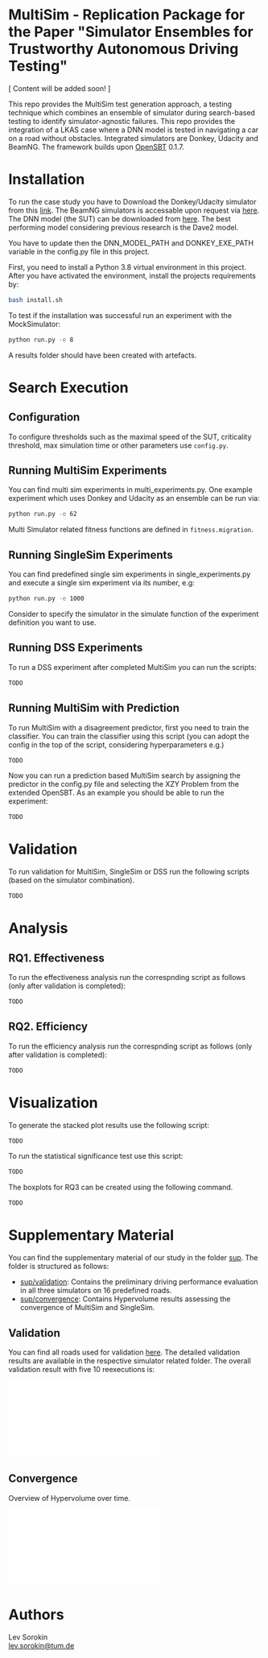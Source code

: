 # MultiSim - Replication Package for the Paper "Simulator Ensembles for Trustworthy Autonomous Driving Testing"
[ Content will be added soon! ]


This repo provides the MultiSim test generation approach, a testing technique which combines an ensemble of simulator during search-based testing to identify simulator-agnostic failures. This repo provides the integration of a LKAS case where a DNN model is tested in navigating a car on a road without obstacles. Integrated simulators are Donkey, Udacity and BeamNG. The framework builds upon [OpenSBT](https://github.com/opensbt/opensbt-core) 0.1.7.

# Installation

To run the case study you have to Download the Donkey/Udacity simulator from this [link](https://drive.google.com/drive/folders/1e12fFeoqyd_IcheTL-48Nzp4pwOIQ4YE?usp=sharing). The BeamNG simulators is accessable upon request via [here](https://register.beamng.tech/). The DNN model (the SUT) can be downloaded from [here](https://drive.switch.ch/index.php/s/fMkAVQSCO5plOBZ?path=%2Flogs%2Fmodels). The best performing model considering previous research is the Dave2 model.

You have to update then the DNN_MODEL_PATH and DONKEY_EXE_PATH variable in the config.py file in this project.

First, you need to install a Python 3.8 virtual environment in this project. After you have activated the environment, install the projects requirements by:

```bash
bash install.sh
```
To test if the installation was successful run an experiment with the MockSimulator:

```bash
python run.py -e 8
```

A results folder should have been created with artefacts.

# Search Execution 
## Configuration

To configure thresholds such as the maximal speed of the SUT, criticality threshold, max simulation time or other parameters use `config.py`.

## Running MultiSim Experiments

You can find multi sim experiments in multi_experiments.py. One example experiment which uses Donkey and Udacity as an ensemble can be run via:

```bash
python run.py -e 62
```

Multi Simulator related fitness functions are defined in `fitness.migration`.


## Running SingleSim Experiments
You can find predefined single sim experiments in single_experiments.py and execute a single sim experiment via its number, e.g:

```bash
python run.py -e 1000
```

Consider to specify the simulator in the simulate function of the experiment definition you want to use.

## Running DSS Experiments

To run a DSS experiment after completed MultiSim you can run the scripts:

```bash
TODO
```

## Running MultiSim with Prediction

To run MultiSim with a disagreement predictor, first you need to train the classifier.
You can train the classifier using this script (you can adopt the config in the top of the script, considering hyperparameters e.g.)


```bash
TODO
```

Now you can run a prediction based MultiSim search by assigning the predictor in the config.py file and
selecting the XZY Problem from the extended OpenSBT. As an example you should be able to run the experiment:

```bash
TODO
```


# Validation

To run validation for MultiSim, SingleSim or DSS run the following scripts (based on the simulator combination).

```bash
TODO
```

# Analysis

## RQ1. Effectiveness

To run the effectiveness analysis run the correspnding script  as follows  (only after validation is completed):

```bash
TODO
```

## RQ2. Efficiency

To run the efficiency analysis run the correspnding script  as follows (only after validation is completed):

```bash
TODO
```

# Visualization

To generate the stacked plot results use the following script:

```bash
TODO
```

To run the statistical significance test use this script:

```bash
TODO
```

The boxplots for RQ3 can be created using the following command.

```bash
TODO
```



# Supplementary Material

You can find the supplementary material of our study in the folder [sup](sup/).
The folder is structured as follows:

- [sup/validation](sup/validation/): Contains the preliminary driving performance evaluation in all three simulators on 16 predefined roads.
- [sup/convergence](sup/convergence/): Contains Hypervolume results assessing the convergence of MultiSim and SingleSim.

## Validation

You can find all roads used for validation [here](sup/validation/roads/).
The detailed validation results are available in the respective simulator related folder.
The overall validation result with five 10 reexecutions is:

![](/sup/validation/preliminary_validation_u-d-b.pdf)

## Convergence

Overview of Hypervolume over time.

![](/sup/convergence/subplots_combined_error_relative.pdf)

# Authors

Lev Sorokin \
lev.sorokin@tum.de

